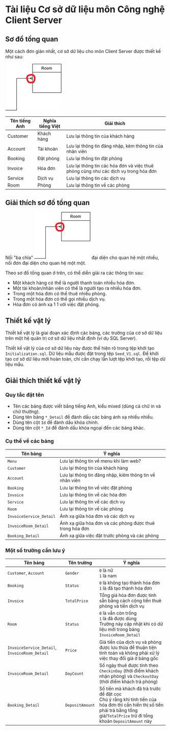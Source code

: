 # Tài liệu Cơ sở dữ liệu môn Công nghệ Client Server

## Sơ đồ tổng quan

Một cách đơn giản nhất, cơ sở dữ liệu cho môn Client Server được thiết kế như sau:

![](Simple_Design.png)

| Tên tiếng Anh | Nghĩa tiếng Việt | Giải thích                                                                          |
|---------------|------------------|-------------------------------------------------------------------------------------|
| Customer      | Khách hàng       | Lưu lại thông tin của khách hàng                                                    |
| Account       | Tài khoản        | Lưu lại thông tin đăng nhập, kèm thông tin của nhân viên                            |
| Booking       | Đặt phòng        | Lưu lại thông tin đặt phòng                                                         |
| Invoice       | Hóa đơn          | Lưu lại thông tin các hóa đơn và việc thuê phòng cũng như các dịch vụ trong hóa đơn |
| Service       | Dịch vụ          | Lưu lại thông tin các dịch vụ                                                       |
| Room          | Phòng            | Lưu lại thông tin về các phòng                                                      |

## Giải thích sơ đồ tổng quan

Nối "ba chĩa" ![](One_to_Many.png) đại diện cho quan hệ một nhiều, nối đơn đại diện cho quan hệ một một.

Theo sơ đồ tổng quan ở trên, có thể diễn giải ra các thông tin sau:

- Một khách hàng có thể là người thanh toán nhiều hóa đơn.
- Một tài khoản/nhân viên có thể là người tạo ra nhiều hóa đơn.
- Trong một hóa đơn có thể thuê nhiều phòng.
- Trong một hóa đơn có thể gọi nhiều dịch vụ.
- Hóa đơn có ánh xạ 1 1 với việc đặt phòng.

## Thiết kế vật lý

Thiết kế vật lý là giai đoạn xác định các bảng, các trường của cơ sở dữ liệu trên một hệ quản trị cơ sở dữ liệu nhất định (ví dụ SQL Server).

Thiết kế vật lý của cơ sở dữ liệu này được thể hiện rõ trong tệp khởi tạo `Initialization.sql`. 
Dữ liệu mẫu được đặt trong tệp `Seed_V1.sql`. Để khởi tạo cơ sở dữ liệu mới hoàn toàn, chỉ cần chạy lần lượt tệp khởi tạo, rồi tệp dữ liệu mẫu.

## Giải thích thiết kế vật lý

### Quy tắc đặt tên

- Tên các bảng được viết bằng tiếng Anh, kiểu mixed (dùng cả chữ in và chữ thường).
- Dùng tên bảng `*_Detail` để đánh dấu các bảng ánh xạ nhiều nhiều.
- Dùng tên cột `Id` để đánh dấu khóa chính.
- Dùng tên cột `*_Id` để đánh dấu khóa ngoại đến các bảng khác.

### Cụ thể về các bảng

| Tên bảng                | Ý nghĩa                                                  |
|-------------------------|----------------------------------------------------------|
| `Menu`                  | Lưu lại thông tin về menu khi làm web?                   |
| `Customer`              | Lưu lại thông tin của khách hàng                         |
| `Account`               | Lưu lại thông tin đăng nhập, kiêm thông tin về nhân viên |
| `Booking`               | Lưu lại thông tin về việc đặt phòng                      |
| `Invoice`               | Lưu lại thông tin về các hóa đơn                         |
| `Service`               | Lưu lại thông tin về các dịch vụ                         |
| `Room`                  | Lưu lại thông tin về các phòng                           |
| `InvoiceService_Detail` | Ánh xạ giữa hóa đơn và các dịch vụ                       |
| `InvoiceRoom_Detail`    | Ánh xạ giữa hóa đơn và các phòng được thuê trong hóa đơn |
| `Booking_Detail`        | Ánh xạ giữa việc đặt trước phòng và các phòng            |

### Một số trường cần lưu ý

| Tên bảng                                      | Tên trường      | Ý nghĩa                                                                                                                                                                               |
|-----------------------------------------------|-----------------|---------------------------------------------------------------------------------------------------------------------------------------------------------------------------------------|
| `Customer`, `Account`                         | `Gender`        | `0` là nữ <br> `1` là nam                                                                                                                                                             |
| `Booking`                                     | `Status`        | `0` là không tạo thành hóa đơn <br> `1` là đã tạo thành hóa đơn                                                                                                                       |
| `Invoice`                                     | `TotalPrice`    | Tổng giá hóa đơn được tính sẵn bằng cách cộng tiền thuê phòng và tiền dịch vụ                                                                                                         |
| `Room`                                        | `Status`        | `0` là vẫn còn trống <br> `1` là đã được dùng <br> Trường này cập nhật khi có dữ liệu mới trong bảng `InvoiceRoom_Detail`                                                             |
| `InvoiceService_Detail`, `InvoiceRoom_Detail` | `Price`         | Giá tiền của dịch vụ và phòng được lưu thừa để thuận tiện tính toán và không phải xử lý việc thay đổi giá ở bảng gốc                                                                  |
| `InvoiceRoom_Detail`                          | `DayCount`      | Số ngày thuê được tính theo `CheckinDay` (thời điểm khách nhận phòng) và `CheckoutDay` (thời điểm khách trả phòng)                                                                    |
| `Booking_Detail`                              | `DepositAmount` | Số tiền mà khách đã trả trước để đặt cọc <br> Chú ý rằng khi tính tiền của hóa đơn thì cần hiển thị số tiền phải trả bằng tổng giá/`TotalPrice` trừ đi tổng khoản `DepositAmount` này |